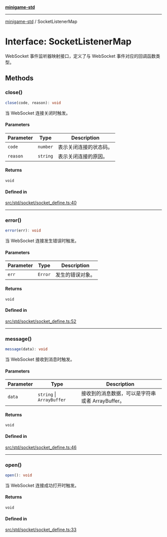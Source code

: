 [**minigame-std**](../README.md)

***

[minigame-std](../README.md) / SocketListenerMap

# Interface: SocketListenerMap

WebSocket 事件监听器映射接口，定义了与 WebSocket 事件对应的回调函数类型。

## Methods

### close()

```ts
close(code, reason): void
```

当 WebSocket 连接关闭时触发。

#### Parameters

| Parameter | Type | Description |
| ------ | ------ | ------ |
| `code` | `number` | 表示关闭连接的状态码。 |
| `reason` | `string` | 表示关闭连接的原因。 |

#### Returns

`void`

#### Defined in

[src/std/socket/socket\_define.ts:40](https://github.com/JiangJie/minigame-std/blob/8633d80114dee6c79033ec094d8233bd8263bedc/src/std/socket/socket_define.ts#L40)

***

### error()

```ts
error(err): void
```

当 WebSocket 连接发生错误时触发。

#### Parameters

| Parameter | Type | Description |
| ------ | ------ | ------ |
| `err` | `Error` | 发生的错误对象。 |

#### Returns

`void`

#### Defined in

[src/std/socket/socket\_define.ts:52](https://github.com/JiangJie/minigame-std/blob/8633d80114dee6c79033ec094d8233bd8263bedc/src/std/socket/socket_define.ts#L52)

***

### message()

```ts
message(data): void
```

当 WebSocket 接收到消息时触发。

#### Parameters

| Parameter | Type | Description |
| ------ | ------ | ------ |
| `data` | `string` \| `ArrayBuffer` | 接收到的消息数据，可以是字符串或者 ArrayBuffer。 |

#### Returns

`void`

#### Defined in

[src/std/socket/socket\_define.ts:46](https://github.com/JiangJie/minigame-std/blob/8633d80114dee6c79033ec094d8233bd8263bedc/src/std/socket/socket_define.ts#L46)

***

### open()

```ts
open(): void
```

当 WebSocket 连接成功打开时触发。

#### Returns

`void`

#### Defined in

[src/std/socket/socket\_define.ts:33](https://github.com/JiangJie/minigame-std/blob/8633d80114dee6c79033ec094d8233bd8263bedc/src/std/socket/socket_define.ts#L33)
